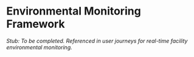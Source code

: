 # Environmental Monitoring Framework

_Stub: To be completed. Referenced in user journeys for real-time facility environmental monitoring._
